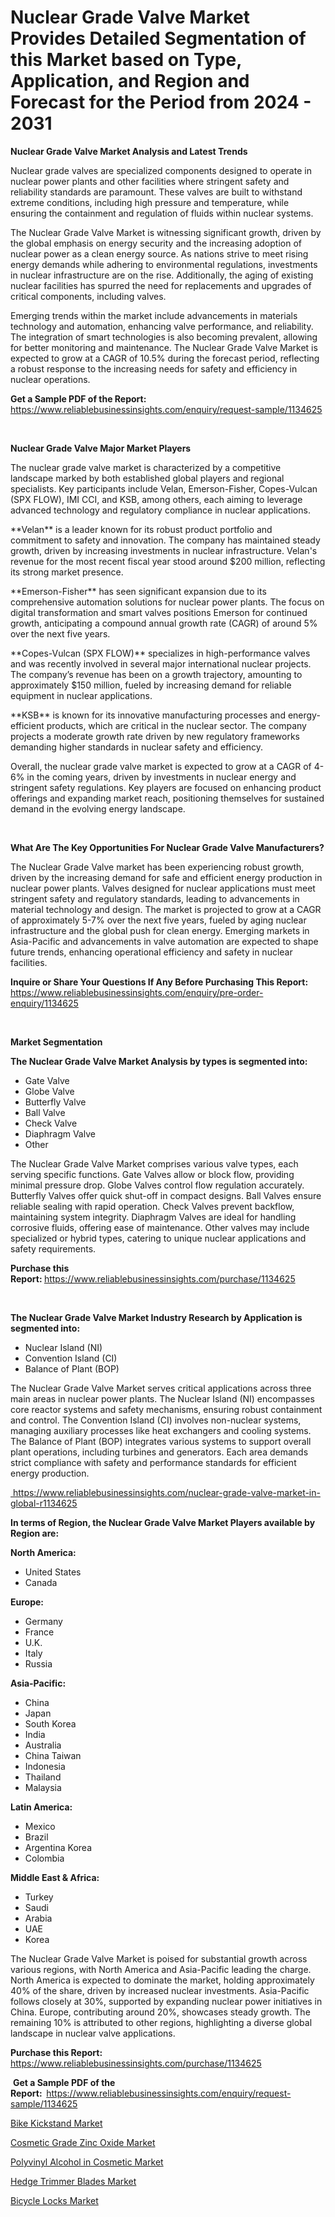 <p><h1>Nuclear Grade Valve Market Provides Detailed Segmentation of this Market based on Type, Application, and Region and Forecast for the Period from 2024 - 2031</h1></p><p><strong>Nuclear Grade Valve Market Analysis and Latest Trends</strong></p>
<p><p>Nuclear grade valves are specialized components designed to operate in nuclear power plants and other facilities where stringent safety and reliability standards are paramount. These valves are built to withstand extreme conditions, including high pressure and temperature, while ensuring the containment and regulation of fluids within nuclear systems.</p><p>The Nuclear Grade Valve Market is witnessing significant growth, driven by the global emphasis on energy security and the increasing adoption of nuclear power as a clean energy source. As nations strive to meet rising energy demands while adhering to environmental regulations, investments in nuclear infrastructure are on the rise. Additionally, the aging of existing nuclear facilities has spurred the need for replacements and upgrades of critical components, including valves.</p><p>Emerging trends within the market include advancements in materials technology and automation, enhancing valve performance, and reliability. The integration of smart technologies is also becoming prevalent, allowing for better monitoring and maintenance. The Nuclear Grade Valve Market is expected to grow at a CAGR of 10.5% during the forecast period, reflecting a robust response to the increasing needs for safety and efficiency in nuclear operations.</p></p>
<p><strong>Get a Sample PDF of the Report:&nbsp;</strong> <a href="https://www.reliablebusinessinsights.com/enquiry/request-sample/1134625?utm_campaign=60&utm_medium=2&utm_source=Github&utm_content=ia&utm_term=18122024&utm_id=nuclear-grade-valve">https://www.reliablebusinessinsights.com/enquiry/request-sample/1134625</a></p>
<p>&nbsp;</p>
<p><strong>Nuclear Grade Valve Major Market Players</strong></p>
<p><p>The nuclear grade valve market is characterized by a competitive landscape marked by both established global players and regional specialists. Key participants include Velan, Emerson-Fisher, Copes-Vulcan (SPX FLOW), IMI CCI, and KSB, among others, each aiming to leverage advanced technology and regulatory compliance in nuclear applications.</p><p>**Velan** is a leader known for its robust product portfolio and commitment to safety and innovation. The company has maintained steady growth, driven by increasing investments in nuclear infrastructure. Velan's revenue for the most recent fiscal year stood around $200 million, reflecting its strong market presence.</p><p>**Emerson-Fisher** has seen significant expansion due to its comprehensive automation solutions for nuclear power plants. The focus on digital transformation and smart valves positions Emerson for continued growth, anticipating a compound annual growth rate (CAGR) of around 5% over the next five years.</p><p>**Copes-Vulcan (SPX FLOW)** specializes in high-performance valves and was recently involved in several major international nuclear projects. The company’s revenue has been on a growth trajectory, amounting to approximately $150 million, fueled by increasing demand for reliable equipment in nuclear applications.</p><p>**KSB** is known for its innovative manufacturing processes and energy-efficient products, which are critical in the nuclear sector. The company projects a moderate growth rate driven by new regulatory frameworks demanding higher standards in nuclear safety and efficiency.</p><p>Overall, the nuclear grade valve market is expected to grow at a CAGR of 4-6% in the coming years, driven by investments in nuclear energy and stringent safety regulations. Key players are focused on enhancing product offerings and expanding market reach, positioning themselves for sustained demand in the evolving energy landscape.</p></p>
<p>&nbsp;</p>
<p><strong>What Are The Key Opportunities For Nuclear Grade Valve Manufacturers?</strong></p>
<p><p>The Nuclear Grade Valve market has been experiencing robust growth, driven by the increasing demand for safe and efficient energy production in nuclear power plants. Valves designed for nuclear applications must meet stringent safety and regulatory standards, leading to advancements in material technology and design. The market is projected to grow at a CAGR of approximately 5-7% over the next five years, fueled by aging nuclear infrastructure and the global push for clean energy. Emerging markets in Asia-Pacific and advancements in valve automation are expected to shape future trends, enhancing operational efficiency and safety in nuclear facilities.</p></p>
<p><strong>Inquire or Share Your Questions If Any Before Purchasing This Report:</strong> <a href="https://www.reliablebusinessinsights.com/enquiry/pre-order-enquiry/1134625?utm_campaign=60&utm_medium=2&utm_source=Github&utm_content=ia&utm_term=18122024&utm_id=nuclear-grade-valve">https://www.reliablebusinessinsights.com/enquiry/pre-order-enquiry/1134625</a></p>
<p>&nbsp;</p>
<p><strong>Market Segmentation</strong></p>
<p><strong>The Nuclear Grade Valve Market Analysis by types is segmented into:</strong></p>
<p><ul><li>Gate Valve</li><li>Globe Valve</li><li>Butterfly Valve</li><li>Ball Valve</li><li>Check Valve</li><li>Diaphragm Valve</li><li>Other</li></ul></p>
<p><p>The Nuclear Grade Valve Market comprises various valve types, each serving specific functions. Gate Valves allow or block flow, providing minimal pressure drop. Globe Valves control flow regulation accurately. Butterfly Valves offer quick shut-off in compact designs. Ball Valves ensure reliable sealing with rapid operation. Check Valves prevent backflow, maintaining system integrity. Diaphragm Valves are ideal for handling corrosive fluids, offering ease of maintenance. Other valves may include specialized or hybrid types, catering to unique nuclear applications and safety requirements.</p></p>
<p><strong>Purchase this Report:&nbsp;</strong><a href="https://www.reliablebusinessinsights.com/purchase/1134625?utm_campaign=60&utm_medium=2&utm_source=Github&utm_content=ia&utm_term=18122024&utm_id=nuclear-grade-valve">https://www.reliablebusinessinsights.com/purchase/1134625</a></p>
<p>&nbsp;</p>
<p><strong>The Nuclear Grade Valve Market Industry Research by Application is segmented into:</strong></p>
<p><ul><li>Nuclear Island (NI)</li><li>Convention Island (CI)</li><li>Balance of Plant (BOP)</li></ul></p>
<p><p>The Nuclear Grade Valve Market serves critical applications across three main areas in nuclear power plants. The Nuclear Island (NI) encompasses core reactor systems and safety mechanisms, ensuring robust containment and control. The Convention Island (CI) involves non-nuclear systems, managing auxiliary processes like heat exchangers and cooling systems. The Balance of Plant (BOP) integrates various systems to support overall plant operations, including turbines and generators. Each area demands strict compliance with safety and performance standards for efficient energy production.</p></p>
<p><a href="https://www.reliablebusinessinsights.com/nuclear-grade-valve-market-in-global-r1134625?utm_campaign=60&utm_medium=2&utm_source=Github&utm_content=ia&utm_term=18122024&utm_id=nuclear-grade-valve">&nbsp;https://www.reliablebusinessinsights.com/nuclear-grade-valve-market-in-global-r1134625</a></p>
<p><strong>In terms of Region, the Nuclear Grade Valve Market Players available by Region are:</strong></p>
<p>
    <p> <strong> North America: </strong>
        <ul>
            <li>United States</li>
            <li>Canada</li>
        </ul>
        </p> 
    <p> <strong> Europe: </strong>
        <ul>
            <li>Germany</li>
            <li>France</li>
            <li>U.K.</li>
            <li>Italy</li>
            <li>Russia</li>
        </ul>
        </p> 
    <p> <strong> Asia-Pacific: </strong>
        <ul>
            <li>China</li>
            <li>Japan</li>
            <li>South Korea</li>
            <li>India</li>
            <li>Australia</li>
            <li>China Taiwan</li>
            <li>Indonesia</li>
            <li>Thailand</li>
            <li>Malaysia</li>
        </ul>
        </p> 
    <p> <strong> Latin America: </strong>
        <ul>
            <li>Mexico</li>
            <li>Brazil</li>
            <li>Argentina Korea</li>
            <li>Colombia</li>
        </ul>
        </p> 
    <p> <strong> Middle East & Africa: </strong>
        <ul>
            <li>Turkey</li>
            <li>Saudi</li>
            <li>Arabia</li>
            <li>UAE</li>
            <li>Korea</li>
        </ul>
    </p>
    </p>
<p><p>The Nuclear Grade Valve Market is poised for substantial growth across various regions, with North America and Asia-Pacific leading the charge. North America is expected to dominate the market, holding approximately 40% of the share, driven by increased nuclear investments. Asia-Pacific follows closely at 30%, supported by expanding nuclear power initiatives in China. Europe, contributing around 20%, showcases steady growth. The remaining 10% is attributed to other regions, highlighting a diverse global landscape in nuclear valve applications.</p></p>
<p><strong>Purchase this Report: </strong><a href="https://www.reliablebusinessinsights.com/purchase/1134625?utm_campaign=60&utm_medium=2&utm_source=Github&utm_content=ia&utm_term=18122024&utm_id=nuclear-grade-valve">https://www.reliablebusinessinsights.com/purchase/1134625</a></p>
<p>&nbsp;<strong>Get a Sample PDF of the Report:&nbsp;&nbsp;</strong><a href="https://www.reliablebusinessinsights.com/enquiry/request-sample/1134625?utm_campaign=60&utm_medium=2&utm_source=Github&utm_content=ia&utm_term=18122024&utm_id=nuclear-grade-valve">https://www.reliablebusinessinsights.com/enquiry/request-sample/1134625</a></p>
<p><strong></strong></p>
<p><p><a href="https://www.linkedin.com/pulse/market-demand-revenue-analysis-bike-kickstand-projected-9-f41yf?utm_campaign=60&utm_medium=2&utm_source=Github&utm_content=ia&utm_term=18122024&utm_id=nuclear-grade-valve">Bike Kickstand Market</a></p><p><a href="https://github.com/NargisHussain432/Market-Research-Report-List-1/blob/main/cosmetic-grade-zinc-oxide-market.md?utm_campaign=60&utm_medium=2&utm_source=Github&utm_content=ia&utm_term=18122024&utm_id=nuclear-grade-valve">Cosmetic Grade Zinc Oxide Market</a></p><p><a href="https://github.com/FahadAhmed223/Market-Research-Report-List-1/blob/main/polyvinyl-alcohol-in-cosmetic-market.md?utm_campaign=60&utm_medium=2&utm_source=Github&utm_content=ia&utm_term=18122024&utm_id=nuclear-grade-valve">Polyvinyl Alcohol in Cosmetic Market</a></p><p><a href="https://www.linkedin.com/pulse/hedge-trimmer-blades-market-report-addressing-business-developments-peblf?utm_campaign=60&utm_medium=2&utm_source=Github&utm_content=ia&utm_term=18122024&utm_id=nuclear-grade-valve">Hedge Trimmer Blades Market</a></p><p><a href="https://www.linkedin.com/pulse/revenue-market-growth-insights-bicycle-locks-projected-78-urkwf?utm_campaign=60&utm_medium=2&utm_source=Github&utm_content=ia&utm_term=18122024&utm_id=nuclear-grade-valve">Bicycle Locks Market</a></p></p>
